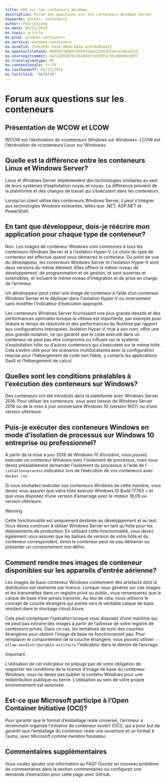 ```yaml
---
title: FAQ sur les conteneurs Windows
description: Forum aux questions sur les conteneurs Windows Server
keywords: docker, conteneurs
author: PatrickLang
ms.date: 05/22/2019
ms.topic: article
ms.prod: windows-containers
ms.service: windows-containers
ms.assetid: 25de368c-5a10-40a4-b4aa-ac8c9a9ca022
ms.openlocfilehash: 90894278885fde54feab222bb2bf44ca3eba331b
ms.sourcegitcommit: daf1d2b5879c382404fc4d59f1c35c88650e20f7
ms.translationtype: MT
ms.contentlocale: fr-FR
ms.lasthandoff: 05/23/2019
ms.locfileid: "9674734"
---
```

# <a name="frequently-asked-questions-about-containers"></a>Forum aux questions sur les conteneurs

## <a name="what-are-wcow-and-lcow"></a>Présentation de WCOW et LCOW

WCOW est l’abréviation de «conteneurs Windows sur Windows». LCOW est l’abréviation de «conteneurs Linux sur Windows».

## <a name="whats-the-difference-between-linux-and-windows-server-containers"></a>Quelle est la différence entre les conteneurs Linux et Windows Server?

Linux et Windows Server implémentent des technologies similaires au sein de leurs systèmes d’exploitation noyau et noyau. La différence provient de la plateforme et des charges de travail qui s’exécutent dans les conteneurs.  

Lorsqu’un client utilise des conteneurs Windows Server, il peut s’intégrer aux technologies Windows existantes, telles que .NET, ASP.NET et PowerShell.

## <a name="as-a-developer-do-i-have-to-rewrite-my-app-for-each-type-of-container"></a>En tant que développeur, dois-je réécrire mon application pour chaque type de conteneur?

Non. Les images de conteneur Windows sont communes à tous les conteneurs Windows Server et à l’isolation Hyper-V. Le choix du type de conteneur est effectué quand vous démarrez le conteneur. Du point de vue du développeur, les conteneurs Windows Server et l’isolation Hyper-V sont deux versions du même élément. Elles offrent le même niveau de développement, de programmation et de gestion, et sont ouvertes et extensibles, et incluent le même niveau d’intégration et de prise en charge de l’arrimeur.

Un développeur peut créer une image de conteneur à l’aide d’un conteneur Windows Server et le déployer dans l’isolation Hyper-V ou inversement sans modifier l’indicateur d’exécution approprié.

Les conteneurs Windows Server fournissent une plus grande densité et des performances optimales lorsque la vitesse est importante, par exemple pour réduire le temps de réactivité et des performances du Runtime par rapport aux configurations imbriquées. Isolation Hyper-V, true à son nom, offre une plus grande isolation, ce qui garantit que le code exécuté dans un conteneur ne peut pas être compromis ou influant sur le système d’exploitation hôte ou d’autres conteneurs qui s’exécutent sur le même hôte. Cela s’avère utile pour les scénarios multilocataires avec la configuration requise pour l’hébergement de code non fiable, y compris les applications SaaS et l’hébergement de calcul.

## <a name="what-are-the-prerequisites-for-running-containers-on-windows"></a>Quelles sont les conditions préalables à l’exécution des conteneurs sur Windows?

Des conteneurs ont été introduits dans la plateforme avec Windows Server 2016. Pour utiliser les conteneurs, vous avez besoin de Windows Server 2016 ou de la mise à jour anniversaire Windows 10 (version 1607) ou d’une version ultérieure.

## <a name="can-i-run-windows-containers-in-process-isolated-mode-on-windows-10-enterprise-or-professional"></a>Puis-je exécuter des conteneurs Windows en mode d’isolation de processus sur Windows 10 entreprise ou professionnel?

À partir de la mise à jour 2018 de Windows 10 d’octobre, vous pouvez exécuter un conteneur Windows avec l’isolement de processus, mais vous devez préalablement demander l’isolement du processus à l’aide de l' `--isolation=process` indicateur lors de l’exécution de vos conteneurs avec `docker run`.

Si vous souhaitez exécuter vos conteneurs Windows de cette manière, vous devez vous assurer que votre hôte exécute Windows 10 Build 17763 + et que vous disposez d’une version d’amarrage avec le moteur 18,09 ou version ultérieure.

> [!WARNING]
> Cette fonctionnalité est uniquement destinée au développement et au test. Vous devez continuer à utiliser Windows Server en tant qu’hôte pour les déploiements de production. En utilisant cette fonctionnalité, vous devez également vous assurer que les balises de version de votre hôte et du conteneur correspondent, sinon le conteneur peut ne pas démarrer ou présenter un comportement non défini.

## <a name="how-do-i-make-my-container-images-available-on-air-gapped-machines"></a>Comment rendre mes images de conteneur disponibles sur les appareils d’entrée aérienne?

Les images de base conteneur Windows contiennent des artefacts dont la distribution est restreinte par licence. Lorsque vous générez sur ces images et les transmettez dans un registre privé ou public, vous remarquerez que le calque de base n’est jamais transmis. Au lieu de cela, nous utilisons le concept de couche étrangère qui pointe vers le véritable calque de base résidant dans le stockage cloud Azure.

Cela peut compliquer l’opération lorsque vous disposez d’une machine qui ne peut pas extraire des images à partir de l’adresse de votre registre de conteneurs privés. Dans ce cas, les tentatives de suivi des couches étrangères pour obtenir l’image de base ne fonctionneront pas. Pour remplacer le comportement de la couche étrangère, vous pouvez utiliser `--allow-nondistributable-artifacts` l’indicateur dans le démon de l’ancrage.

> [!IMPORTANT]
> L’utilisation de cet indicateur ne préjuge pas de votre obligation de respecter les conditions de la licence d’image de base du conteneur Windows; vous ne devez pas publier le contenu Windows pour une redistribution publique ou tierce. L’utilisation au sein de votre propre environnement est autorisée.

## <a name="is-microsoft-participating-in-the-open-container-initiative-oci"></a>Est-ce que Microsoft participe à l’Open Container Initiative (OCI)?

Pour garantir que le format d’emballage reste universel, l’arrimeur a récemment organisé l’initiative de conteneur ouvert (OCI), qui a pour but de garantir que l’emballage du conteneur reste une ouverture et un format à l’autre, avec Microsoft comme membre fondateur.

## <a name="additional-feedback"></a>Commentaires supplémentaires

Vous voulez ajouter une information au FAQ? Ouvrez un nouveau problème de commentaires dans la section commentaires ou configurez une demande d’extraction pour cette page avec GitHub.
